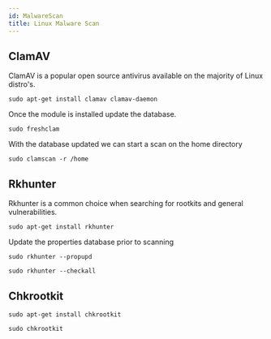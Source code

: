 ```yaml
---
id: MalwareScan
title: Linux Malware Scan
---
```


## ClamAV

ClamAV is a popular open source antivirus available on the majority of Linux distro's.

<code>sudo apt-get install clamav clamav-daemon</code>



Once the module is installed update the database.

<code>sudo freshclam</code>



With the database updated we can start a scan on the home directory

<code>sudo clamscan -r /home</code>



## Rkhunter

Rkhunter is a common choice when searching for rootkits and general vulnerabilities.

<code>sudo apt-get install rkhunter</code>



Update the properties database prior to scanning

<code>sudo rkhunter --propupd</code>




<code>sudo rkhunter --checkall</code>


## Chkrootkit

<code>sudo apt-get install chkrootkit</code>




<code>sudo chkrootkit</code>

